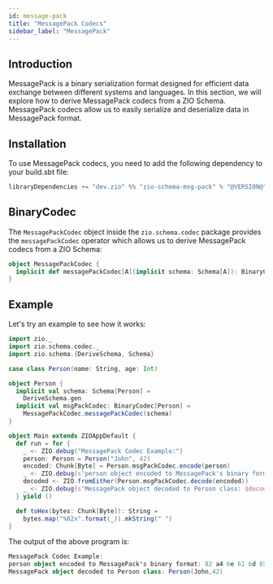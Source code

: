 ```yaml
---
id: message-pack
title: "MessagePack Codecs"
sidebar_label: "MessagePack"
---
```


## Introduction

MessagePack is a binary serialization format designed for efficient data exchange between different systems and languages. In this section, we will explore how to derive MessagePack codecs from a ZIO Schema. MessagePack codecs allow us to easily serialize and deserialize data in MessagePack format.

## Installation

To use MessagePack codecs, you need to add the following dependency to your build.sbt file:

```scala
libraryDependencies += "dev.zio" %% "zio-schema-msg-pack" % "@VERSION@"
```

## BinaryCodec

The `MessagePackCodec` object inside the `zio.schema.codec` package provides the `messagePackCodec` operator which allows us to derive MessagePack codecs from a ZIO Schema:

```scala
object MessagePackCodec {
  implicit def messagePackCodec[A](implicit schema: Schema[A]): BinaryCodec[A] = ???
}
```

## Example

Let's try an example to see how it works:

```scala mdoc:compile-only
import zio._
import zio.schema.codec._
import zio.schema.{DeriveSchema, Schema}

case class Person(name: String, age: Int)

object Person {
  implicit val schema: Schema[Person] =
    DeriveSchema.gen
  implicit val msgPackCodec: BinaryCodec[Person] =
    MessagePackCodec.messagePackCodec(schema)
}

object Main extends ZIOAppDefault {
  def run = for {
    _ <- ZIO.debug("MessagePack Codec Example:")
    person: Person = Person("John", 42)
    encoded: Chunk[Byte] = Person.msgPackCodec.encode(person)
    _ <- ZIO.debug(s"person object encoded to MessagePack's binary format: ${toHex(encoded)}")
    decoded <- ZIO.fromEither(Person.msgPackCodec.decode(encoded))
    _ <- ZIO.debug(s"MessagePack object decoded to Person class: $decoded")
  } yield ()

  def toHex(bytes: Chunk[Byte]): String =
    bytes.map("%02x".format(_)).mkString(" ")
}
```

The output of the above program is:

```scala
MessagePack Codec Example:
person object encoded to MessagePack's binary format: 82 a4 6e 61 6d 65 a4 4a 6f 68 6e a3 61 67 65 2a
MessagePack object decoded to Person class: Person(John,42)
```
